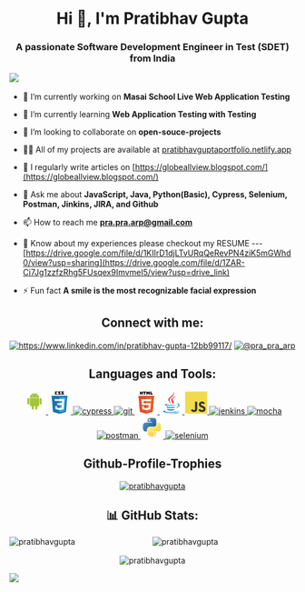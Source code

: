 <h1 align="center">Hi 👋, I'm Pratibhav Gupta</h1>
<h3 align="center">A passionate Software Development Engineer in Test (SDET) from India</h3>

<img src="https://user-images.githubusercontent.com/73097560/115834477-dbab4500-a447-11eb-908a-139a6edaec5c.gif"> 

- 🔭 I’m currently working on **Masai School Live Web Application Testing**

- 🌱 I’m currently learning **Web Application Testing with Testing**

- 👯 I’m looking to collaborate on **open-souce-projects**

- 👨‍💻 All of my projects are available at [pratibhavguptaportfolio.netlify.app](pratibhavguptaportfolio.netlify.app)


- 📝 I regularly write articles on [https://globeallview.blogspot.com/](https://globeallview.blogspot.com/)

- 💬 Ask me about **JavaScript, Java, Python(Basic), Cypress, Selenium, Postman, Jinkins, JIRA, and Github**

- 📫 How to reach me **pra.pra.arp@gmail.com**

- 📄 Know about my experiences please checkout my RESUME --- [https://drive.google.com/file/d/1KIIrD1djLTvURqQeRevPN4ziK5mGWhd0/view?usp=sharing](https://drive.google.com/file/d/1ZAR-Ci7Jg1zzfzRhg5FUsqex9ImvmeI5/view?usp=drive_link)

- ⚡ Fun fact **A smile is the most recognizable facial expression**

<h2 align="center">Connect with me:</h2>
<p align="center">
<a href="https://linkedin.com/in/https://www.linkedin.com/in/pratibhav-gupta-12bb99117/" target="blank"><img align="center" src="https://raw.githubusercontent.com/rahuldkjain/github-profile-readme-generator/master/src/images/icons/Social/linked-in-alt.svg" alt="https://www.linkedin.com/in/pratibhav-gupta-12bb99117/" height="30" width="40" /></a>
<a href="https://www.hackerearth.com/@pra_pra_arp" target="blank"><img align="center" src="https://raw.githubusercontent.com/rahuldkjain/github-profile-readme-generator/master/src/images/icons/Social/hackerearth.svg" alt="@pra_pra_arp" height="30" width="40" /></a>
</p>

<h2 align="center">Languages and Tools:</h2>
<p align="center"> <a href="https://developer.android.com" target="_blank" rel="noreferrer"> <img src="https://raw.githubusercontent.com/devicons/devicon/master/icons/android/android-original-wordmark.svg" alt="android" width="40" height="40"/> </a> <a href="https://www.w3schools.com/css/" target="_blank" rel="noreferrer"> <img src="https://raw.githubusercontent.com/devicons/devicon/master/icons/css3/css3-original-wordmark.svg" alt="css3" width="40" height="40"/> </a> <a href="https://www.cypress.io" target="_blank" rel="noreferrer"> <img src="https://raw.githubusercontent.com/simple-icons/simple-icons/6e46ec1fc23b60c8fd0d2f2ff46db82e16dbd75f/icons/cypress.svg" alt="cypress" width="40" height="40"/> </a> <a href="https://git-scm.com/" target="_blank" rel="noreferrer"> <img src="https://www.vectorlogo.zone/logos/git-scm/git-scm-icon.svg" alt="git" width="40" height="40"/> </a> <a href="https://www.w3.org/html/" target="_blank" rel="noreferrer"> <img src="https://raw.githubusercontent.com/devicons/devicon/master/icons/html5/html5-original-wordmark.svg" alt="html5" width="40" height="40"/> </a> <a href="https://www.java.com" target="_blank" rel="noreferrer"> <img src="https://raw.githubusercontent.com/devicons/devicon/master/icons/java/java-original.svg" alt="java" width="40" height="40"/> </a> <a href="https://developer.mozilla.org/en-US/docs/Web/JavaScript" target="_blank" rel="noreferrer"> <img src="https://raw.githubusercontent.com/devicons/devicon/master/icons/javascript/javascript-original.svg" alt="javascript" width="40" height="40"/> </a> <a href="https://www.jenkins.io" target="_blank" rel="noreferrer"> <img src="https://www.vectorlogo.zone/logos/jenkins/jenkins-icon.svg" alt="jenkins" width="40" height="40"/> </a> <a href="https://mochajs.org" target="_blank" rel="noreferrer"> <img src="https://www.vectorlogo.zone/logos/mochajs/mochajs-icon.svg" alt="mocha" width="40" height="40"/> </a> <a href="https://postman.com" target="_blank" rel="noreferrer"> <img src="https://www.vectorlogo.zone/logos/getpostman/getpostman-icon.svg" alt="postman" width="40" height="40"/> </a> <a href="https://www.python.org" target="_blank" rel="noreferrer"> <img src="https://raw.githubusercontent.com/devicons/devicon/master/icons/python/python-original.svg" alt="python" width="40" height="40"/> </a> <a href="https://www.selenium.dev" target="_blank" rel="noreferrer"> <img src="https://raw.githubusercontent.com/detain/svg-logos/780f25886640cef088af994181646db2f6b1a3f8/svg/selenium-logo.svg" alt="selenium" width="40" height="40"/> </a> </p>

<h2 align="center">Github-Profile-Trophies</h2>
<p align="center"> <a href="https://github.com/ryo-ma/github-profile-trophy"><img src="https://github-profile-trophy.vercel.app/?username=pratibhavgupta" alt="pratibhavgupta" /></a> </p>

<h2 align="center">📊 GitHub Stats:</h2>

<p><img align="left" src="https://github-readme-stats.vercel.app/api/top-langs?username=pratibhavgupta&show_icons=true&locale=en&layout=compact&theme=gotham" alt="pratibhavgupta" /></p>

<p align="center"> <img src="https://github-readme-stats.vercel.app/api?username=pratibhavgupta&show_icons=true&locale=en&layout=compact&theme=gotham" alt="pratibhavgupta" /></p>

<p align="center"><img align="center" src="https://github-readme-streak-stats.herokuapp.com/?user=pratibhavgupta&show_icons=true&locale=en&layout=compact&theme=gotham" alt="pratibhavgupta" /></p>

<img src="https://user-images.githubusercontent.com/73097560/115834477-dbab4500-a447-11eb-908a-139a6edaec5c.gif">  

